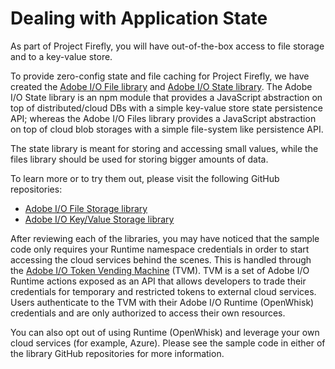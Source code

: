 # Dealing with Application State

As part of Project Firefly, you will have out-of-the-box access to file storage and to a key-value store. 

To provide zero-config state and file caching for Project Firefly, we have created the [Adobe I/O File library](https://github.com/adobe/aio-lib-files) and [Adobe I/O State library](https://github.com/adobe/aio-lib-state). The Adobe I/O State library is an npm module that provides a JavaScript abstraction on top of distributed/cloud DBs with a simple key-value store state persistence API; whereas the Adobe I/O Files library provides a JavaScript abstraction on top of cloud blob storages with a simple file-system like persistence API.

The state library is meant for storing and accessing small values, while the files library should be used for storing bigger amounts of data.

To learn more or to try them out, please visit the following GitHub repositories:
- [Adobe I/O File Storage library](https://github.com/adobe/aio-lib-files)
- [Adobe I/O Key/Value Storage library](https://github.com/adobe/aio-lib-state)

After reviewing each of the libraries, you may have noticed that the sample code only requires your Runtime namespace credentials in order to start accessing the cloud services behind the scenes. This is handled through the [Adobe I/O Token Vending Machine](https://github.com/adobe/aio-tvm) (TVM). TVM is a set of Adobe I/O Runtime actions exposed as an API that allows developers to trade their credentials for temporary and restricted tokens to external cloud services. Users authenticate to the TVM with their Adobe I/O Runtime (OpenWhisk) credentials and are only authorized to access their own resources.

You can also opt out of using Runtime (OpenWhisk) and leverage your own cloud services (for example, Azure). Please see the sample code in either of the library GitHub repositories for more information.

